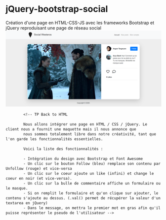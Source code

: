 # jQuery-bootstrap-social
Création d'une page en HTML-CSS-JS avec les frameworks Bootstrap et jQuery reproduisant une page de réseau social
![social-westeros](/maquette-social.png)






            <!-- TP Back to HTML

            Nous allons intégrer une page en HTML / CSS / jQuery. Le client nous a fournit une maquette mais il nous annonce que
            nous sommes totalement libre dans notre créativité, tant que l'on garde les fonctionnalités essentielles.

            Voici la liste des fonctionnalités :

            - Intégration du design avec Bootstrap et Font Awesome
            - Un clic sur le bouton Follow (bleu) remplace son contenu par Unfollow (rouge) et vice-versa
            - Un clic sur le coeur ajoute un like (infini) et change le coeur en noir (et vice-versa).
            - Un clic sur la bulle de commentaire affiche un formulaire ou le masque.
            - Si on remplit le formulaire et qu'on clique sur ajouter, le contenu s'ajoute au dessus. (.val() permet de récupérer la valeur d'un textarea en jQuery)
            - Dans le message, on mettra le premier mot en gras afin qu'il puisse représenter le pseudo de l'utilisateur -->
